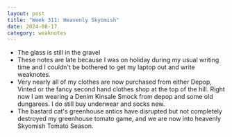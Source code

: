 ```yaml
---
layout: post
title: "Week 311: Heavenly Skyomish"
date: 2024-08-17
category: weaknotes
---
```

* The glass is still in the gravel
* These notes are late because I was on holiday during my usual writing time and I couldn't be bothered to get my laptop out and write weaknotes.
* Very nearly all of my clothes are now purchased from either Depop, Vinted or the fancy second hand clothes shop at the top of the hill. Right now I am wearing a Denim Kinsale Smock from depop and some old dungarees. I do still buy underwear and socks new.
* The bastard cat's greenhouse antics have disrupted but not completely destroyed my greenhouse tomato game, and we are now into heavenly Skyomish Tomato Season.
